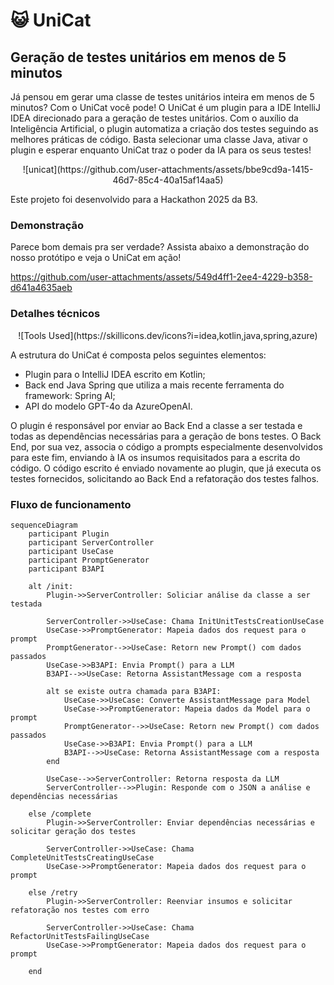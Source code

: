 # 😺 UniCat 
## Geração de testes unitários em menos de 5 minutos
Já pensou em gerar uma classe de testes unitários inteira em menos de 5 minutos? Com o UniCat você pode!
O UniCat é um plugin para a IDE IntelliJ IDEA direcionado para a geração de testes unitários. Com o auxílio da Inteligência Artificial, o plugin automatiza a criação dos testes seguindo as melhores práticas de código.
Basta selecionar uma classe Java, ativar o plugin e esperar enquanto UniCat traz o poder da IA para os seus testes! 

<p align=center>
![unicat](https://github.com/user-attachments/assets/bbe9cd9a-1415-46d7-85c4-40a15af14aa5)
</p>

Este projeto foi desenvolvido para a Hackathon 2025 da B3.

### Demonstração
Parece bom demais pra ser verdade? Assista abaixo a demonstração do nosso protótipo e veja o UniCat em ação!

https://github.com/user-attachments/assets/549d4ff1-2ee4-4229-b358-d641a4635aeb

### Detalhes técnicos

<p align=center>
![Tools Used](https://skillicons.dev/icons?i=idea,kotlin,java,spring,azure)
</p>

A estrutura do UniCat é composta pelos seguintes elementos: 
- Plugin para o IntelliJ IDEA escrito em Kotlin; 
- Back end Java Spring que utiliza a mais recente ferramenta do framework: Spring AI;
- API do modelo GPT-4o da AzureOpenAI. 

O plugin é responsável por enviar ao Back End a classe a ser testada e todas as dependências necessárias para a geração de bons testes. O Back End, por sua vez, associa o código a prompts especialmente desenvolvidos para este fim, enviando à IA os insumos requisitados para a escrita do código. 
O código escrito é enviado novamente ao plugin, que já executa os testes fornecidos, solicitando ao Back End a refatoração dos testes falhos.

### Fluxo de funcionamento
```mermaid
sequenceDiagram
    participant Plugin
    participant ServerController
    participant UseCase
    participant PromptGenerator
    participant B3API

    alt /init:
        Plugin->>ServerController: Soliciar análise da classe a ser testada
        
        ServerController->>UseCase: Chama InitUnitTestsCreationUseCase
        UseCase->>PromptGenerator: Mapeia dados dos request para o prompt
        PromptGenerator-->>UseCase: Retorn new Prompt() com dados passados
        UseCase->>B3API: Envia Prompt() para a LLM
        B3API-->>UseCase: Retorna AssistantMessage com a resposta
        
        alt se existe outra chamada para B3API:
            UseCase->>UseCase: Converte AssistantMessage para Model
            UseCase->>PromptGenerator: Mapeia dados da Model para o prompt
            PromptGenerator-->>UseCase: Retorn new Prompt() com dados passados
            UseCase->>B3API: Envia Prompt() para a LLM
            B3API-->>UseCase: Retorna AssistantMessage com a resposta
        end

        UseCase-->>ServerController: Retorna resposta da LLM
        ServerController-->>Plugin: Responde com o JSON a análise e dependências necessárias

    else /complete
        Plugin->>ServerController: Enviar dependências necessárias e solicitar geração dos testes

        ServerController->>UseCase: Chama CompleteUnitTestsCreatingUseCase
        UseCase->>PromptGenerator: Mapeia dados dos request para o prompt

    else /retry
        Plugin->>ServerController: Reenviar insumos e solicitar refatoração nos testes com erro

        ServerController->>UseCase: Chama RefactorUnitTestsFailingUseCase
        UseCase->>PromptGenerator: Mapeia dados dos request para o prompt

    end
```
